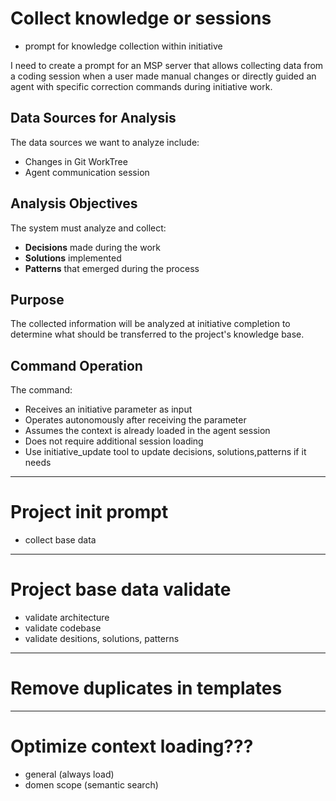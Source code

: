 # Collect knowledge or sessions
- prompt for knowledge collection within initiative

I need to create a prompt for an MSP server that allows collecting data from a coding session when a user made manual changes or directly guided an agent with specific correction commands during initiative work.

## Data Sources for Analysis

The data sources we want to analyze include:
- Changes in Git WorkTree
- Agent communication session

## Analysis Objectives

The system must analyze and collect:
- **Decisions** made during the work
- **Solutions** implemented
- **Patterns** that emerged during the process

## Purpose

The collected information will be analyzed at initiative completion to determine what should be transferred to the project's knowledge base.

## Command Operation

The command:
- Receives an initiative parameter as input
- Operates autonomously after receiving the parameter
- Assumes the context is already loaded in the agent session
- Does not require additional session loading
- Use initiative_update tool to update decisions, solutions,patterns if it needs


---

# Project init prompt
 - collect base data

---
# Project base data validate
 - validate architecture
 - validate codebase
 - validate desitions, solutions, patterns

---

# Remove duplicates in templates


---
# Optimize context loading???
 - general (always load)
 - domen scope (semantic search)
